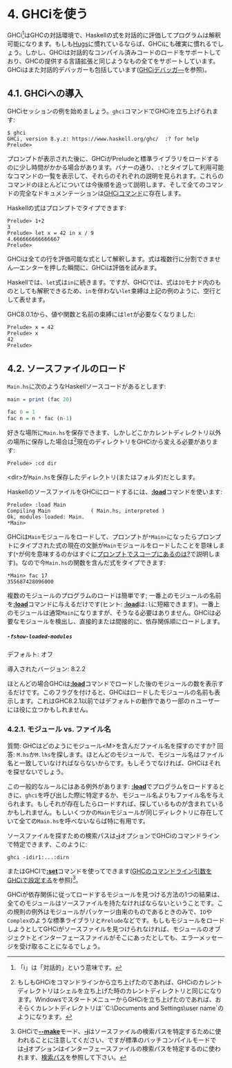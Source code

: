 # 4. GHCiを使う

GHCi[^1]はGHCの対話環境で、Haskellの式を対話的に評価してプログラムは解釈可能になります。もしも[Hugs](http://www.haskell.org/hugs/)に慣れているならば、GHCiにも確実に慣れるでしょう。しかし、GHCiは対話的なコンパイル済みコードのロードをサポートしており、GHCの提供する言語拡張と同じようなもの全てをサポートしています。GHCiはまた対話的デバッガーも包括しています([GHCiデバッガ―](./ghci.md#45-GHCiデバッガ)を参照)。

[^1]: 「i」は「対話的」という意味です。
[^2]: 今のところ、`foreign export`を除きます。

## 4.1. GHCiへの導入

GHCiセッションの例を始めましょう。`ghci`コマンドでGHCiを立ち上げられます:

```ghci
$ ghci
GHCi, version 8.y.z: https://www.haskell.org/ghc/  :? for help
Prelude>
```

プロンプトが表示された後に、GHCiがPreludeと標準ライブラリをロードするのに少し時間がかかる場合があります。バナーの通り、`:?`とタイプして利用可能なコマンドの一覧を表示して、それらのそれぞれの説明を見られます。これらのコマンドのほとんどについては今後順を追って説明します、そして全てのコマンドの完全なドキュメンテーションは[GHCiコマンド](./ghci.md#47-GHCiコマンド)に存在します。

Haskellの式はプロンプトでタイプできます:

```ghci
Prelude> 1+2
3
Prelude> let x = 42 in x / 9
4.666666666666667
Prelude>
```

GHCiは全ての行を評価可能な式として解釈します。式は複数行に分割できません―エンターを押した瞬間に、GHCiは評価を試みます。

Haskellでは、`let`式は`in`に続きます。ですが、GHCiでは、式は`IO`モナド内のものとしても解釈できるため、`in`を伴わない`let`束縛は上記の例のように、空行として表せます。

GHC8.0.1から、値や関数と名前の束縛には`let`が必要なくなりました:

```ghci
Prelude> x = 42
Prelude> x
42
Prelude>
```

## 4.2. ソースファイルのロード

`Main.hs`に次のようなHaskellソースコードがあるとします:

```haskell
main = print (fac 20)

fac 0 = 1
fac n = n * fac (n-1)
```

好きな場所に`Main.hs`を保存できます、しかしどこかカレントディレクトリ以外の場所に保存した場合は[^3]現在のディレクトリをGHCiから変える必要があります:

```ghci
Prelude> :cd dir
```

\<dir\>が`Main.hs`を保存したディレクトリ(またはフォルダ)だとします。

HaskellのソースファイルをGHCiにロードするには、[**:load**](./ghci.md#load)コマンドを使います:

```ghci
Prelude> :load Main
Compiling Main             ( Main.hs, interpreted )
Ok, modules loaded: Main.
*Main>
```

GHCiは`Main`モジュールをロードして、プロンプトが`*Main>`になったらプロンプトにタイプされた式の現在の文脈が`Main`モジュールをロードしたことを意味します(`*`が何を意味するのかはすぐに[プロンプトでスコープにあるのは?](./ghci.md#445-プロンプトでスコープにあるのは)で説明します)。なので今`Main.hs`の関数を含んだ式をタイプできます:

```ghci
*Main> fac 17
355687428096000
```

複数のモジュールのプログラムのロードは簡単です; 一番上のモジュールの名前を[**:load**](./ghci.md#load)コマンドに与えるだけです(ヒント: [**:load**](./ghci.md#load)は`:l`に短縮できます)。一番上のモジュールは通常`Main`になりますが、そうなる必要はありません。GHCiは必要なモジュールを検出し、直接的または間接的に、依存関係順にロードします。

[^3]: もしもGHCiをコマンドラインから立ち上げたのであれば、GHCiのカレントディレクトリはシェルを立ち上げた時のカレントディレクトリと同じになります。WindowsでスタートメニューからGHCiを立ち上げたのであれば、おそらくカレントディレクトリは``C:\Documents and Settings\user name`のようになります。

##### `-fshow-loaded-modules`

デフォルト: オフ

導入されたバージョン: 8.2.2

ほとんどの場合GHCiは[**:load**](./ghci.md#load)コマンドでロードした後のモジュールの数を表示するだけです。このフラグを付けると、GHCiはロードしたモジュールの名前も表示します。これはGHC8.2.1以前ではデフォルトの動作であり一部のｎユーザーには役に立つかもしれません。

### 4.2.1. モジュール vs. ファイル名

質問: GHCはどのようにモジュール\<M\>を含んだファイル名を探すのですか? 回答: `M.hs`か`M.lhs`を探します。ほとんどのモジュールで、モジュール名はファイル名と一致していなければならないからです。もしそうでなければ、GHCiはそれを探せないでしょう。

この一般的なルールにはある例外があります: [**:load**](./ghci.md#load)でプログラムをロードするときに、`ghci`を呼び出した際に特定するか、モジュール名よりもファイル名を与えられます。もしそれが存在したらロードすれば、探しているものが含まれているかもしれません。もしいくつかの`Main`モジュールが同じディレクトリに存在していて全ての`Main.hs`を呼べないならば特に有用です。

ソースファイルを探すための検索パスは[**-i**](./separate-compilation.md#i)オプションでGHCiのコマンドラインで特定できます、このように:

```ghci
ghci -idir1:...:dirn
```

またはGHCIで[**:set**](./ghci.md#set)コマンドを使ってできます([GHCのコマンドライン引数をGHCiで設定する](./ghci.md#482-ghcのコマンドライン引数をghciで設定する)を参照)[^4]。

GHCiが依存関係に従ってロードするモジュールを見つける方法の1つの結果は、全てのモジュールはソースファイルを持たなければならないということです。この規則の例外はモジュールがパッケージ由来のものであるときのみで、`IO`や`Complex`のような標準ライブラリと`Prelude`などです。もしもモジュールをロードしようとしてGHCiがソースファイルを見つけられなければ、モジュールのオブジェクトとインターフェースファイルがそこにあったとしても、エラーメッセージを受け取ることになるでしょう。

[^4]: GHCiで[**--make**](./using.md#make)モード、[**-i**](./separate_compilation.md#i)はソースファイルの検索パスを特定するために使われることに注意してください、ですが標準のバッチコンパイルモードでは[**-i**](./separate_compilation.md#i)オプションはインターフェースファイルの検索パスを特定するのに使われます、[検索パス](./separate_compilation.md#683-検索パス)を参照して下さい。

